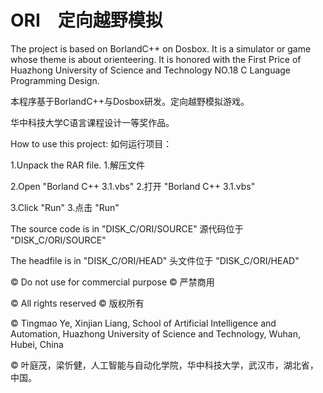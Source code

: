 # ORI　定向越野模拟
The project is based on BorlandC++ on Dosbox. It is a simulator or game whose theme is about orienteering. It is honored with the First Price of Huazhong University of Science and Technology NO.18 C Language Programming Design.  

本程序基于BorlandC++与Dosbox研发。定向越野模拟游戏。

华中科技大学C语言课程设计一等奖作品。

How to use this project:
如何运行项目：

1.Unpack the RAR file.
1.解压文件

2.Open "Borland C++ 3.1.vbs"
2.打开 "Borland C++ 3.1.vbs"

3.Click "Run"
3.点击 "Run"

The source code is in "DISK_C/ORI/SOURCE"
源代码位于 "DISK_C/ORI/SOURCE"

The headfile is in "DISK_C/ORI/HEAD"
头文件位于 "DISK_C/ORI/HEAD"

© Do not use for commercial purpose
© 严禁商用

© All rights reserved
© 版权所有

© Tingmao Ye, Xinjian Liang, School of Artificial Intelligence and Automation, Huazhong University of Science and Technology, Wuhan, Hubei, China

© 叶庭茂，梁忻健，人工智能与自动化学院，华中科技大学，武汉市，湖北省，中国。
